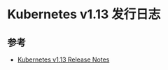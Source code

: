 # Kubernetes v1.13 发行日志

## 参考

* [Kubernetes v1.13 Release Notes](https://v1-14.docs.kubernetes.io/docs/setup/release/notes/)
